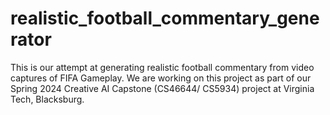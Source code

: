 # realistic_football_commentary_generator
This is our attempt at generating realistic football commentary from video captures of FIFA Gameplay. We are working on this project as part of our Spring 2024 Creative AI Capstone (CS46644/ CS5934) project at Virginia Tech, Blacksburg.
